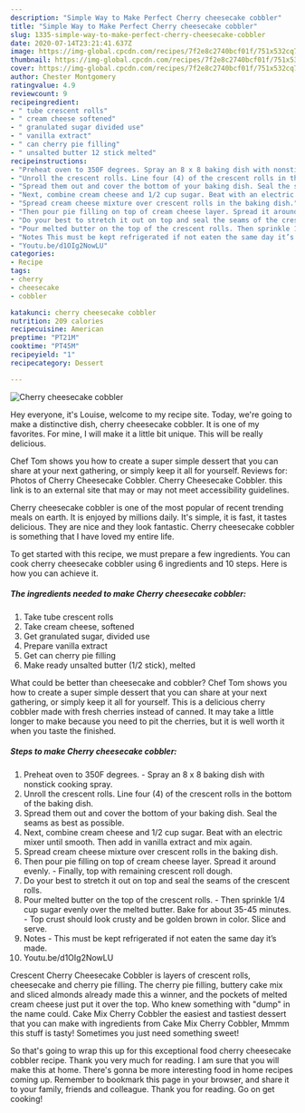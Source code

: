 ```yaml
---
description: "Simple Way to Make Perfect Cherry cheesecake cobbler"
title: "Simple Way to Make Perfect Cherry cheesecake cobbler"
slug: 1335-simple-way-to-make-perfect-cherry-cheesecake-cobbler
date: 2020-07-14T23:21:41.637Z
image: https://img-global.cpcdn.com/recipes/7f2e8c2740bcf01f/751x532cq70/cherry-cheesecake-cobbler-recipe-main-photo.jpg
thumbnail: https://img-global.cpcdn.com/recipes/7f2e8c2740bcf01f/751x532cq70/cherry-cheesecake-cobbler-recipe-main-photo.jpg
cover: https://img-global.cpcdn.com/recipes/7f2e8c2740bcf01f/751x532cq70/cherry-cheesecake-cobbler-recipe-main-photo.jpg
author: Chester Montgomery
ratingvalue: 4.9
reviewcount: 9
recipeingredient:
- " tube crescent rolls"
- " cream cheese softened"
- " granulated sugar divided use"
- " vanilla extract"
- " can cherry pie filling"
- " unsalted butter 12 stick melted"
recipeinstructions:
- "Preheat oven to 350F degrees. Spray an 8 x 8 baking dish with nonstick cooking spray."
- "Unroll the crescent rolls. Line four (4) of the crescent rolls in the bottom of the baking dish."
- "Spread them out and cover the bottom of your baking dish. Seal the seams as best as possible."
- "Next, combine cream cheese and 1/2 cup sugar. Beat with an electric mixer until smooth. Then add in vanilla extract and mix again."
- "Spread cream cheese mixture over crescent rolls in the baking dish."
- "Then pour pie filling on top of cream cheese layer. Spread it around evenly. Finally, top with remaining crescent roll dough."
- "Do your best to stretch it out on top and seal the seams of the crescent rolls."
- "Pour melted butter on the top of the crescent rolls. Then sprinkle 1/4 cup sugar evenly over the melted butter. Bake for about 35-45 minutes. Top crust should look crusty and be golden brown in color. Slice and serve."
- "Notes This must be kept refrigerated if not eaten the same day it’s made."
- "Youtu.be/d1OIg2NowLU"
categories:
- Recipe
tags:
- cherry
- cheesecake
- cobbler

katakunci: cherry cheesecake cobbler 
nutrition: 209 calories
recipecuisine: American
preptime: "PT21M"
cooktime: "PT45M"
recipeyield: "1"
recipecategory: Dessert

---
```



![Cherry cheesecake cobbler](https://img-global.cpcdn.com/recipes/7f2e8c2740bcf01f/751x532cq70/cherry-cheesecake-cobbler-recipe-main-photo.jpg)

Hey everyone, it's Louise, welcome to my recipe site. Today, we're going to make a distinctive dish, cherry cheesecake cobbler. It is one of my favorites. For mine, I will make it a little bit unique. This will be really delicious.

Chef Tom shows you how to create a super simple dessert that you can share at your next gathering, or simply keep it all for yourself. Reviews for: Photos of Cherry Cheesecake Cobbler. Cherry Cheesecake Cobbler. this link is to an external site that may or may not meet accessibility guidelines.

Cherry cheesecake cobbler is one of the most popular of recent trending meals on earth. It is enjoyed by millions daily. It's simple, it is fast, it tastes delicious. They are nice and they look fantastic. Cherry cheesecake cobbler is something that I have loved my entire life.


To get started with this recipe, we must prepare a few ingredients. You can cook cherry cheesecake cobbler using 6 ingredients and 10 steps. Here is how you can achieve it.

<!--inarticleads1-->

##### The ingredients needed to make Cherry cheesecake cobbler:

1. Take  tube crescent rolls
1. Take  cream cheese, softened
1. Get  granulated sugar, divided use
1. Prepare  vanilla extract
1. Get  can cherry pie filling
1. Make ready  unsalted butter (1/2 stick), melted


What could be better than cheesecake and cobbler? Chef Tom shows you how to create a super simple dessert that you can share at your next gathering, or simply keep it all for yourself. This is a delicious cherry cobbler made with fresh cherries instead of canned. It may take a little longer to make because you need to pit the cherries, but it is well worth it when you taste the finished. 

<!--inarticleads2-->

##### Steps to make Cherry cheesecake cobbler:

1. Preheat oven to 350F degrees. - Spray an 8 x 8 baking dish with nonstick cooking spray.
1. Unroll the crescent rolls. Line four (4) of the crescent rolls in the bottom of the baking dish.
1. Spread them out and cover the bottom of your baking dish. Seal the seams as best as possible.
1. Next, combine cream cheese and 1/2 cup sugar. Beat with an electric mixer until smooth. Then add in vanilla extract and mix again.
1. Spread cream cheese mixture over crescent rolls in the baking dish.
1. Then pour pie filling on top of cream cheese layer. Spread it around evenly. - Finally, top with remaining crescent roll dough.
1. Do your best to stretch it out on top and seal the seams of the crescent rolls.
1. Pour melted butter on the top of the crescent rolls. - Then sprinkle 1/4 cup sugar evenly over the melted butter. Bake for about 35-45 minutes. - Top crust should look crusty and be golden brown in color. Slice and serve.
1. Notes - This must be kept refrigerated if not eaten the same day it’s made.
1. Youtu.be/d1OIg2NowLU


Crescent Cherry Cheesecake Cobbler is layers of crescent rolls, cheesecake and cherry pie filling. The cherry pie filling, buttery cake mix and sliced almonds already made this a winner, and the pockets of melted cream cheese just put it over the top. Who knew something with &#34;dump&#34; in the name could. Cake Mix Cherry Cobbler the easiest and tastiest dessert that you can make with ingredients from Cake Mix Cherry Cobbler, Mmmm this stuff is tasty! Sometimes you just need something sweet! 

So that's going to wrap this up for this exceptional food cherry cheesecake cobbler recipe. Thank you very much for reading. I am sure that you will make this at home. There's gonna be more interesting food in home recipes coming up. Remember to bookmark this page in your browser, and share it to your family, friends and colleague. Thank you for reading. Go on get cooking!

